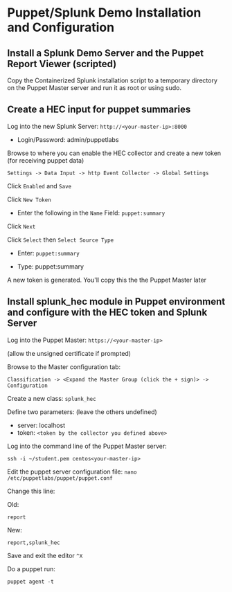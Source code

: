 Puppet/Splunk Demo Installation and Configuration
==============

Install a Splunk Demo Server and the Puppet Report Viewer (scripted)
-----------

Copy the Containerized Splunk installation script to a temporary directory on
the Puppet Master server and run it as root or using sudo.

Create a HEC input for puppet summaries
-----------
Log into the new Splunk Server: `http://<your-master-ip>:8000`
- Login/Password: admin/puppetlabs

Browse to where you can enable the HEC collector and create a new token (for receiving puppet data)

`Settings -> Data Input -> http Event Collector -> Global Settings`

Click `Enabled` and `Save`

Click `New Token`

- Enter the following in the `Name` Field: `puppet:summary`

Click `Next`

Click `Select` then `Select Source Type`

- Enter: `puppet:summary`

- Type: puppet:summary

A new token is generated. You'll copy this the the Puppet Master later

Install splunk_hec module in Puppet environment and configure with the HEC token and Splunk Server
------------
Log into the Puppet Master: `https://<your-master-ip>`

(allow the unsigned certificate if prompted)

Browse to the Master configuration tab:

`Classification -> <Expand the Master Group (click the + sign)> -> Configuration`

Create a new class:
`splunk_hec`

Define two parameters: (leave the others undefined)
- server: localhost
- token: `<token by the collector you defined above>`

Log into the command line of the Puppet Master server:

`ssh -i ~/student.pem centos<your-master-ip>`

Edit the puppet server configuration file:
`nano /etc/puppetlabs/puppet/puppet.conf`

Change this line:

Old:

`report`

New:

`report,splunk_hec`

Save and exit the editor
`^X`

Do a puppet run:

`puppet agent -t`

